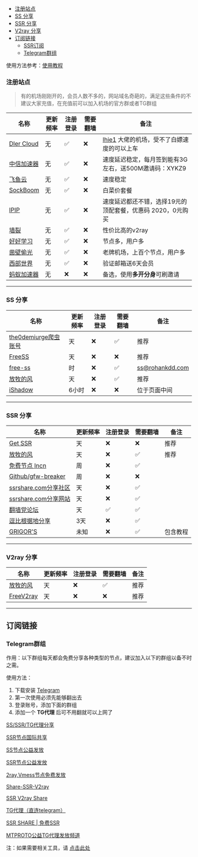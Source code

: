 - [注册站点](#注册站点)
- [SS 分享](#ss-分享)
- [SSR 分享](#ssr-分享)
- [V2ray 分享](#v2ray-分享)
- [订阅链接](#订阅链接)
	- [SSR订阅](#ssr订阅)
	- [Telegram群组](#telegram群组)


使用方法参考：[使用教程](README.md#使用教程)


### 注册站点

> 有的机场刚刚开的，会员人数不多的，网站域名奇葩的，满足这些条件的不建议大家充值，在充值前可以加入机场的官方群或者TG群组

| 名称                                                         | 更新频率 | 注册登录 | 需要翻墙 | 备注         |
| ------------------------------------------------------------ | -------- | -------- | -------- | ------------ |
| [Dler Cloud](http://suo.im/69SRz3)     | 无       | ✅        | ❌       | [lhie1](https://github.com/lhie1/Rules) 大佬的机场，受不了白嫖速度的可以上车         |
| [中信加速器](http://suo.im/6xCHr6)     | 无       | ✅        | ❌       | 速度延迟稳定，每月签到能有3G左右，送500M邀请码：XYKZ9         |
| [飞鱼云](http://suo.im/6h8Rqw)         | 无       | ✅        | ❌        | 速度稳定         |
| [SockBoom](http://suo.im/5NOALM)         | 无       | ✅        | ❌        | 白菜价套餐 |
| [IPIP](http://suo.im/5FxLbC)         | 无       | ✅        | ❌        | 速度延迟都还不错，选择19元的顶配套餐，优惠码 2020，0元购买 |
| [墙裂](http://suo.im/5VkNQt)         | 无       | ✅        | ❌        | 性价比高的v2ray |
| [好好学习](http://suo.im/5VkNQj)         | 无       | ✅        | ❌        | 节点多，用户多         |
| [凿壁偷光](http://suo.im/6aj1QF)     | 无       | ✅        | ❌       | 老牌机场，上百个节点，用户多         |
| [西部世界](http://suo.im/6oF4vd)         | 无       | ✅        | ❌        | 验证邮箱送6天会员        |
| [蚂蚁加速器](https://ant.antss029.com/)         | 无       | ❌        | ❌        | 备选，使用**多开分身**可刷邀请         |

---

### SS 分享

| 名称                                                         | 更新频率 | 注册登录 | 需要翻墙 | 备注         |
| ------------------------------------------------------------ | -------- | -------- | -------- | ------------ |
| [the0demiurge爬虫账号](http://ss.pythonic.life/)         | 天       | ❌        | ✅       | 推荐         |
| [FreeSS](https://my.freess.info/)         | 天       | ❌        | ❌        | 推荐         |
| [free-ss](https://free-ss.site/)                           | 时       | ❌        | ✅        | ss@rohankdd.com |
| [放牧的风](https://www.youneed.win/free-ss)         | 天       | ❌        | ✅        | 推荐         |
| [iShadow](https://get.ishadowx.biz/)                           | 6小时    | ❌        | ❌        | 位于页面中间 |

---

### SSR 分享

| 名称                                                         | 更新频率 | 注册登录 | 需要翻墙 | 备注         |
| ------------------------------------------------------------ | -------- | -------- | -------- | ------------ |
| [Get SSR](https://jichangdaquan.com/node/429.html)         | 天       | ❌        | ❌        | 推荐         |
| [放牧的风](https://www.youneed.win/free-ssr)         | 天       | ❌        | ✅        | 推荐         |
| [免费节点 Incn](https://lncn.org/)                           | 周       | ❌        | ✅        |            |
| [Github/gfw-breaker](https://github.com/gfw-breaker/ssr-accounts) | 周       | ❌        | ❌        |              |
| [ssrshare.com分享社区](https://www.ssrshare.com/forums/ssr-socks-v2ray.2/) | 天       | ❌        | ✅       |              |
| [ssrshare.com分享网站](https://www.ssrtool.com/tool/free_ssr) | 天       | ❌        | ✅        |              |
| [翻墙党论坛](https://fanqiangdang.com/)                      | 天       | ✅        | ✅        |              |
| [逗比根据地分享](https://doubibackup.com/95f80__8.html)   | 3天      | ❌        | ✅        |                                      |
| [GRIGOR'S](https://gdmi.weebly.com/3118523398online.html) | 未知     | ❌        | ✅       | 包含教程                             |


---


### V2ray 分享

| 名称                                                         | 更新频率 | 注册登录 | 需要翻墙 | 备注         |
| ------------------------------------------------------------ | -------- | -------- | -------- | ------------ |
| [放牧的风](https://www.youneed.win/free-v2ray)               | 天       | ❌        | ✅        | 推荐                |
| [FreeV2ray](https://view.freev2ray.org/)               | 天       | ❌        | ❌        | 推荐                |

---

## 订阅链接

### Telegram群组

作用：以下群组每天都会免费分享各种类型的节点，建议加入以下的群组以备不时之需。

使用方法：

1. 下载安装 [Telegram](https://telegram.org/)
2. 第一次使用必须先能够翻出去
3. 登录账号，添加下面的群组
4. 添加一个 **TG代理** 后可不用翻就可以上网了

[SS/SSR/TG代理分享](https://t.me/SSRSUB)

[SSR节点国际共享](https://t.me/ShadowsocksRssr)

[SS节点公益发放](https://t.me/ssList)

[SSR节点公益发放](https://t.me/ssrList)

[2ray,Vmess节点免费发放](https://t.me/V2List)

[Share-SSR-V2ray](https://t.me/Share-SSR-V2ray)

[SSR V2ray Share](https://t.me/freeshadowsock)

[TG代理（直连telegram）](https://t.me/socks5list)

[SSR SHARE | 免费SSR](https://t.me/gyjclub)

[MTPROTO公益TG代理发放频道](https://t.me/onessr)

注：如果需要相关工具，请 [点击此处](https://github.com/selierlin/Share-SSR-V2ray/blob/master/tools.md)


